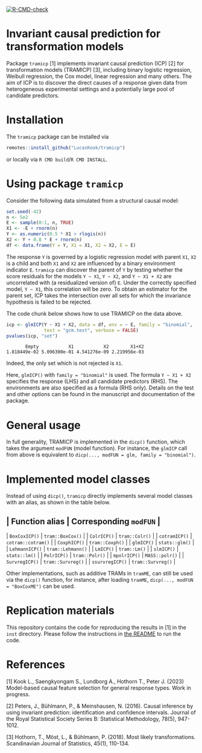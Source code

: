 <!-- badges: start -->
[![R-CMD-check](https://github.com/LucasKook/tramicp/actions/workflows/R-CMD-check.yaml/badge.svg)](https://github.com/LucasKook/tramicp/actions/workflows/R-CMD-check.yaml)
<!-- badges: end -->

# Invariant causal prediction for transformation models

Package `tramicp` [1] implements invariant causal prediction (ICP) [2] for 
transformation models (TRAMICP) [3], including binary logistic regression,
Weibull regression, the Cox model, linear regression and many others. The aim of
ICP is to discover the direct causes of a response given data from heterogeneous
experimental settings and a potentially large pool of candidate predictors.

# Installation

The `tramicp` package can be installed via
```r
remotes::install_github("LucasKook/tramicp")
```
or locally via `R CMD build`/`R CMD INSTALL`.

# Using package `tramicp`

Consider the following data simulated from a structural causal model:
```r
set.seed(-42)
n <- 5e2
E <- sample(0:1, n, TRUE)
X1 <- -E + rnorm(n)
Y <- as.numeric(0.5 * X1 > rlogis(n))
X2 <- Y + 0.8 * E + rnorm(n)
df <- data.frame(Y = Y, X1 = X1, X2 = X2, E = E)
```
The response `Y` is governed by a logistic regression model with parent
`X1`, `X2` is a child and both `X1` and `X2` are influenced by a binary
environment indicator `E`. `tramicp` can discover the parent of `Y` by
testing whether the score residuals for the models `Y ~ X1`, `Y ~ X2`,
and `Y ~ X1 + X2` are uncorrelated with (a residualized version of) `E`. Under 
the correctly specified model, `Y ~ X1`, this correlation will be zero.
To obtain an estimator for the parent set, ICP takes the intersection over all
sets for which the invariance hypothesis is failed to be rejected.

The code chunk below shows how to use TRAMICP on the data above.
```r
icp <- glmICP(Y ~ X1 + X2, data = df, env = ~ E, family = "binomial",
              test = "gcm.test", verbose = FALSE)
pvalues(icp, "set")
```
```
       Empty           X1           X2        X1+X2 
1.818449e-02 5.096300e-01 4.541276e-09 2.219956e-03 
```
Indeed, the only set which is not rejected is `X1`.

Here, `glmICP()` with `family = "binomial"` is used. The formula
`Y ~ X1 + X2` specifies the response (LHS) and all candidate predictors (RHS).
The environments are also specified as a formula (RHS only). Details on the
test and other options can be found in the manuscript and documentation of the
package.

# General usage

In full generality, TRAMICP is implemented in the `dicp()` function, which takes
the argument `modFUN` (model function). For instance, the `glmICP` call from
above is equivalent to `dicp(..., modFUN = glm, family = "binomial")`.

# Implemented model classes

Instead of using `dicp()`, `tramicp` directly implements several model classes
with an alias, as shown in the table below.

| **Function alias**  | **Corresponding `modFUN`** |
----------------------------------------------------
| `BoxCoxICP()`       |           `tram::BoxCox()` |
| `ColrICP()`         |             `tram::Colr()` |
| `cotramICP()`       |         `cotram::cotram()` |
| `CoxphICP()`        |            `tram::Coxph()` |
| `glmICP()`          |             `stats::glm()` |
| `LehmannICP()`      |          `tram::Lehmann()` |
| `LmICP()`           |               `tram::Lm()` |
| `slmICP()`          |              `stats::lm()` |
| `PolrICP()`         |             `tram::Polr()` |
| `mpolrICP()`        |             `MASS::polr()` |
| `SurvregICP()`      |          `tram::Survreg()` |
| `ssurvregICP()`     |          `tram::Survreg()` |

Other implementations, such as additive TRAMs in `tramME`, can still be used via
the `dicp()` function, for instance, after loading `tramME`, `dicp(..., modFUN =
"BoxCoxME")` can be used.

# Replication materials

This repository contains the code for reproducing the results in [1] in
the `inst` directory. Please follow the instructions in 
[the README](inst/README.md) to run the code.

# References

[1] Kook L., Saengkyongam S., Lundborg A., Hothorn T., Peter J. (2023) 
Model-based causal feature selection for general response types. Work in
progress.

[2] Peters, J., Bühlmann, P., & Meinshausen, N. (2016). Causal inference by 
using invariant prediction: identification and confidence intervals. Journal of 
the Royal Statistical Society Series B: Statistical Methodology, 78(5), 947-1012.

[3] Hothorn, T., Möst, L., & Bühlmann, P. (2018). Most likely transformations.
Scandinavian Journal of Statistics, 45(1), 110-134.
